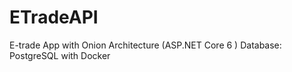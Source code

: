 # ETradeAPI
E-trade App with Onion Architecture (ASP.NET Core 6 )
Database: PostgreSQL with Docker 

